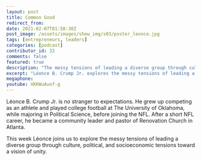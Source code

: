 ```yaml
---
layout: post
title: Common Good
redirect_from:
date: 2021-02-07T01:58:30Z
post_image: /assets/images/show_img/s03/poster_leonce.jpg
tags: [entrepreneurs, leaders]
categories: [podcast]
contributor_id: 32
comments: false
featured: true
description: "The messy tensions of leading a diverse group through culture, political, and socioeconomic tensions toward a vision of unity."
excerpt: "Léonce B. Crump Jr. explores the messy tensions of leading a diverse group toward a vision of unity."
megaphone: 
youtube: XKKWuAvof-g
---
```


Léonce B. Crump Jr. is no stranger to expectations. He grew up competing as an athlete and played college football at The University of Oklahoma, while majoring in Political Science, before joining the NFL. After a short NFL career, he became a community leader and pastor of Renovation Church in Atlanta.

This week Léonce joins us to explore the messy tensions of leading a diverse group through culture, political, and socioeconomic tensions toward a vision of unity.

